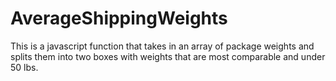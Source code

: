 # AverageShippingWeights
This is a javascript function that takes in an array of package weights and splits them into two boxes with weights that are most comparable and under 50 lbs.

